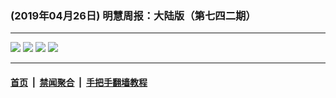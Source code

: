 ### (2019年04月26日) 明慧周报：大陆版（第七四二期） 

---

<img src="http://qikan.minghui.org/mhqkpage/qikanimage/2019/04/26/mhzb_742_pdf-online1.png"/> 

<img src="http://qikan.minghui.org/mhqkpage/qikanimage/2019/04/26/mhzb_742_pdf-online2.png"/> 

<img src="http://qikan.minghui.org/mhqkpage/qikanimage/2019/04/26/mhzb_742_pdf-online3.png"/> 

<img src="http://qikan.minghui.org/mhqkpage/qikanimage/2019/04/26/mhzb_742_pdf-online4.png"/> 



---

#### [首页](../../../..) &nbsp;|&nbsp; [禁闻聚合](https://github.com/gfw-breaker/banned-news) &nbsp;|&nbsp; [手把手翻墙教程](https://github.com/gfw-breaker/guides) 